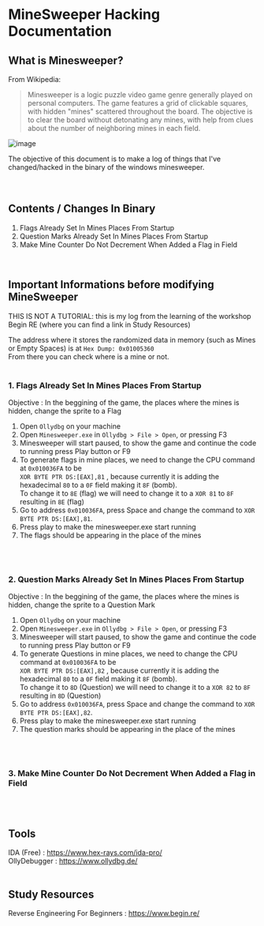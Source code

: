 # MineSweeper Hacking Documentation

## What is Minesweeper?
From Wikipedia:
>Minesweeper is a logic puzzle video game genre generally played on personal computers. The game features a grid of clickable squares, with hidden "mines" scattered throughout the board. The objective is to clear the board without detonating any mines, with help from clues about the number of neighboring mines in each field. 

![image](https://user-images.githubusercontent.com/5856107/223177684-78a9b037-4ea8-4fd2-ab2b-4871f28007c0.png)

The objective of this document is to make a log of things that I've changed/hacked in the binary of the windows minesweeper.
<br />
<br />
<br />

## Contents / Changes In Binary

1. Flags Already Set In Mines Places From Startup
2. Question Marks Already Set In Mines Places From Startup
3. Make Mine Counter Do Not Decrement When Added a Flag in Field

<br />

## Important Informations before modifying MineSweeper

THIS IS NOT A TUTORIAL: this is my log from the learning of the workshop Begin RE (where you can find a link in Study Resources)

The address where it stores the randomized data in memory (such as Mines or Empty Spaces) is at `Hex Dump: 0x01005360` \
From there you can check where is a mine or not.
<br />
<br />

### 1. Flags Already Set In Mines Places From Startup

Objective : In the beggining of the game, the places where the mines is hidden, change the sprite to a Flag

1. Open `Ollydbg` on your machine
2. Open `Minesweeper.exe` in `Ollydbg > File > Open`, or pressing F3
3. Minesweeper will start paused, to show the game and continue the code to running press Play button or F9
4. To generate flags in mine places, we need to change the CPU command at `0x010036FA` to be  
`XOR BYTE PTR DS:[EAX],81` , because currently it is adding the hexadecimal `80` to a `0F` field making it `8F` (bomb).  
To change it to `8E` (flag) we will need to change it to a `XOR 81` to `8F` resulting in `8E` (flag)
5. Go to address `0x010036FA`, press Space and change the command to `XOR BYTE PTR DS:[EAX],81`.
6. Press play to make the minesweeper.exe start running
7. The flags should be appearing in the place of the mines
<br />
<br />

### 2. Question Marks Already Set In Mines Places From Startup

Objective : In the beggining of the game, the places where the mines is hidden, change the sprite to a Question Mark

1. Open `Ollydbg` on your machine
2. Open `Minesweeper.exe` in `Ollydbg > File > Open`, or pressing F3
3. Minesweeper will start paused, to show the game and continue the code to running press Play button or F9
4. To generate Questions in mine places, we need to change the CPU command at `0x010036FA` to be  
`XOR BYTE PTR DS:[EAX],82` , because currently it is adding the hexadecimal `80` to a `0F` field making it `8F` (bomb).  
To change it to `8D` (Question) we will need to change it to a `XOR 82` to `8F` resulting in `8D` (Question)
5. Go to address `0x010036FA`, press Space and change the command to `XOR BYTE PTR DS:[EAX],82`.
6. Press play to make the minesweeper.exe start running
7. The question marks should be appearing in the place of the mines
<br />
<br />

### 3. Make Mine Counter Do Not Decrement When Added a Flag in Field


<br />
<br />

## Tools

IDA (Free) : https://www.hex-rays.com/ida-pro/ \
OllyDebugger : https://www.ollydbg.de/
<br />
<br />

## Study Resources

Reverse Engineering For Beginners : https://www.begin.re/
